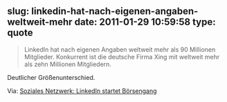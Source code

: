 slug: linkedin-hat-nach-eigenen-angaben-weltweit-mehr
date: 2011-01-29 10:59:58
type: quote
---

> LinkedIn hat nach eigenen Angaben weltweit mehr als 90 Millionen Mitglieder. Konkurrent ist die deutsche Firma Xing mit weltweit mehr als zehn Millionen Mitgliedern.

Deutlicher Größenunterschied.

 Via: [Soziales Netzwerk: LinkedIn startet Börsengang](http://www.faz.net/s/RubD16E1F55D21144C4AE3F9DDF52B6E1D9/Doc~E49BBF921828E42CFB76BA2748B2E3696~ATpl~Ecommon~Scontent.html)
